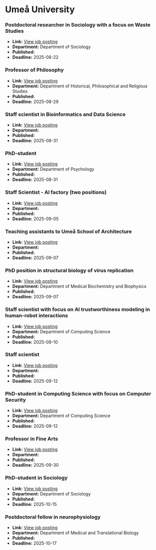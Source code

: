 # Umeå University

### Postdoctoral researcher in Sociology with a focus on Waste Studies
- **Link:** [View job posting](https://www.umu.se/en/work-with-us/open-positions/postdoctoral-researcher-in-sociology-with-a-focus-on-waste-studies_840738/)
- **Department:** Department of Sociology
- **Published:** 
- **Deadline:** 2025-08-22

### Professor of Philosophy
- **Link:** [View job posting](https://www.umu.se/en/work-with-us/open-positions/professor-of-philosophy_822386/)
- **Department:** Department of Historical, Philosophical and Religious Studies
- **Published:** 
- **Deadline:** 2025-08-29

### Staff scientist in Bioinformatics and Data Science
- **Link:** [View job posting](https://www.umu.se/en/work-with-us/open-positions/staff-scientist-in-bioinformatics-and-data-science_838707/)
- **Department:** 
- **Published:** 
- **Deadline:** 2025-08-31

### PhD-student
- **Link:** [View job posting](https://www.umu.se/en/work-with-us/open-positions/phd-student-_848320/)
- **Department:** Department of Psychology
- **Published:** 
- **Deadline:** 2025-08-31

### Staff Scientist - AI factory (two positions)
- **Link:** [View job posting](https://www.umu.se/en/work-with-us/open-positions/staff-scientist---ai-factory-two-positions_848498/)
- **Department:** 
- **Published:** 
- **Deadline:** 2025-09-05

### Teaching assistants to Umeå School of Architecture
- **Link:** [View job posting](https://www.umu.se/en/work-with-us/open-positions/teaching-assistants-to-umea-school-of-architecture_840630/)
- **Department:** 
- **Published:** 
- **Deadline:** 2025-09-07

### PhD position in structural biology of virus replication
- **Link:** [View job posting](https://www.umu.se/en/work-with-us/open-positions/phd-position-in-structural-biology-of-virus-replication_847969/)
- **Department:** Department of Medical Biochemistry and Biophysics
- **Published:** 
- **Deadline:** 2025-09-07

### Staff scientist with focus on AI trustworthiness modeling in human-robot interactions
- **Link:** [View job posting](https://www.umu.se/en/work-with-us/open-positions/staff-scientist-with-focus-on-ai-trustworthiness-modeling-in-human-robot-interactions_836992/)
- **Department:** Department of Computing Science
- **Published:** 
- **Deadline:** 2025-09-10

### Staff scientist
- **Link:** [View job posting](https://www.umu.se/en/work-with-us/open-positions/staff-scientist_832051/)
- **Department:** 
- **Published:** 
- **Deadline:** 2025-09-12

### PhD-student in Computing Science with focus on Computer Security
- **Link:** [View job posting](https://www.umu.se/en/work-with-us/open-positions/phd-student-in-computing-science-with-focus-on-computer-security_848581/)
- **Department:** Department of Computing Science
- **Published:** 
- **Deadline:** 2025-09-12

### Professor in Fine Arts
- **Link:** [View job posting](https://www.umu.se/en/work-with-us/open-positions/professor-in-fine-arts_818703/)
- **Department:** 
- **Published:** 
- **Deadline:** 2025-09-30

### PhD-student in Sociology
- **Link:** [View job posting](https://www.umu.se/en/work-with-us/open-positions/phd-student-in-sociology_840856/)
- **Department:** Department of Sociology
- **Published:** 
- **Deadline:** 2025-10-15

### Postdoctoral fellow in neurophysiology
- **Link:** [View job posting](https://www.umu.se/en/work-with-us/open-positions/postdoctoral-fellow-in-neurophysiology_848918/)
- **Department:** Department of Medical and Translational Biology
- **Published:** 
- **Deadline:** 2025-10-17

